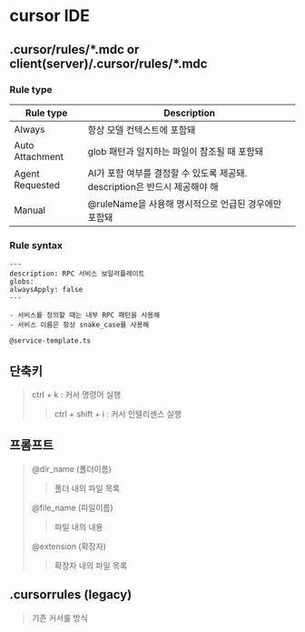 # cursor IDE

## .cursor/rules/\*.mdc or client(server)/.cursor/rules/\*.mdc

### Rule type

| Rule type       | Description                                                                |
| --------------- | -------------------------------------------------------------------------- |
| Always          | 항상 모델 컨텍스트에 포함돼                                                |
| Auto Attachment | glob 패턴과 일치하는 파일이 참조될 때 포함돼                               |
| Agent Requested | AI가 포함 여부를 결정할 수 있도록 제공돼. description은 반드시 제공해야 해 |
| Manual          | @ruleName을 사용해 명시적으로 언급된 경우에만 포함돼                       |

### Rule syntax

```mdc
---
description: RPC 서비스 보일러플레이트
globs:
alwaysApply: false
---

- 서비스를 정의할 때는 내부 RPC 패턴을 사용해
- 서비스 이름은 항상 snake_case를 사용해

@service-template.ts
```

## 단축키

> ctrl + k : 커서 명령어 실행
>
> > ctrl + shift + i : 커서 인텔리센스 실행

## 프롬프트

> @dir_name (폴더이름)
>
> > 폴더 내의 파일 목록
>
> @file_name (파일이름)
>
> > 파일 내의 내용
>
> @extension (확장자)
>
> > 확장자 내의 파일 목록

## .cursorrules (legacy)

> 기존 커서룰 방식
